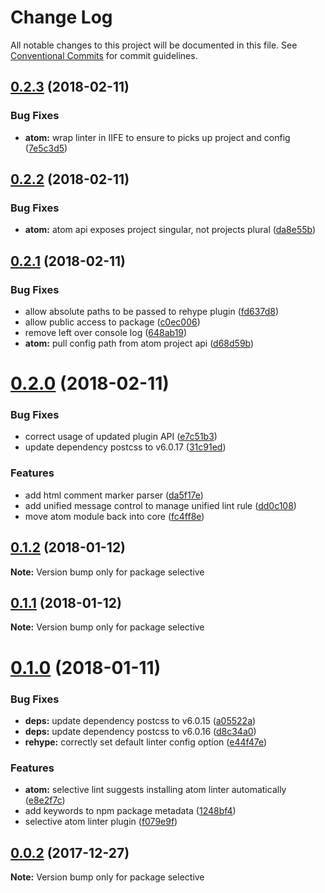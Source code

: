 # Change Log

All notable changes to this project will be documented in this file.
See [Conventional Commits](https://conventionalcommits.org) for commit guidelines.

<a name="0.2.3"></a>
## [0.2.3](https://github.com/ChristianMurphy/selective/compare/v0.2.2...v0.2.3) (2018-02-11)


### Bug Fixes

* **atom:** wrap linter in IIFE to ensure to picks up project and config ([7e5c3d5](https://github.com/ChristianMurphy/selective/commit/7e5c3d5))




<a name="0.2.2"></a>
## [0.2.2](https://github.com/ChristianMurphy/selective/compare/v0.2.1...v0.2.2) (2018-02-11)


### Bug Fixes

* **atom:** atom api exposes project singular, not projects plural ([da8e55b](https://github.com/ChristianMurphy/selective/commit/da8e55b))




<a name="0.2.1"></a>
## [0.2.1](https://github.com/ChristianMurphy/selective/compare/v0.2.0...v0.2.1) (2018-02-11)


### Bug Fixes

* allow absolute paths to be passed to rehype plugin ([fd637d8](https://github.com/ChristianMurphy/selective/commit/fd637d8))
* allow public access to package ([c0ec006](https://github.com/ChristianMurphy/selective/commit/c0ec006))
* remove left over console log ([648ab19](https://github.com/ChristianMurphy/selective/commit/648ab19))
* **atom:** pull config path from atom project api ([d68d59b](https://github.com/ChristianMurphy/selective/commit/d68d59b))




<a name="0.2.0"></a>

# [0.2.0](https://github.com/ChristianMurphy/selective/compare/v0.1.2...v0.2.0) (2018-02-11)

### Bug Fixes

* correct usage of updated plugin API ([e7c51b3](https://github.com/ChristianMurphy/selective/commit/e7c51b3))
* update dependency postcss to v6.0.17 ([31c91ed](https://github.com/ChristianMurphy/selective/commit/31c91ed))

### Features

* add html comment marker parser ([da5f17e](https://github.com/ChristianMurphy/selective/commit/da5f17e))
* add unified message control to manage unified lint rule ([dd0c108](https://github.com/ChristianMurphy/selective/commit/dd0c108))
* move atom module back into core ([fc4ff8e](https://github.com/ChristianMurphy/selective/commit/fc4ff8e))

<a name="0.1.2"></a>

## [0.1.2](https://github.com/ChristianMurphy/selective/compare/v0.1.1...v0.1.2) (2018-01-12)

**Note:** Version bump only for package selective

<a name="0.1.1"></a>

## [0.1.1](https://github.com/ChristianMurphy/selective/compare/v0.1.0...v0.1.1) (2018-01-12)

**Note:** Version bump only for package selective

<a name="0.1.0"></a>

# [0.1.0](https://github.com/ChristianMurphy/selective/compare/v0.0.2...v0.1.0) (2018-01-11)

### Bug Fixes

* **deps:** update dependency postcss to v6.0.15 ([a05522a](https://github.com/ChristianMurphy/selective/commit/a05522a))
* **deps:** update dependency postcss to v6.0.16 ([d8c34a0](https://github.com/ChristianMurphy/selective/commit/d8c34a0))
* **rehype:** correctly set default linter config option ([e44f47e](https://github.com/ChristianMurphy/selective/commit/e44f47e))

### Features

* **atom:** selective lint suggests installing atom linter automatically ([e8e2f7c](https://github.com/ChristianMurphy/selective/commit/e8e2f7c))
* add keywords to npm package metadata ([1248bf4](https://github.com/ChristianMurphy/selective/commit/1248bf4))
* selective atom linter plugin ([f079e9f](https://github.com/ChristianMurphy/selective/commit/f079e9f))

<a name="0.0.2"></a>

## [0.0.2](https://github.com/ChristianMurphy/selective/compare/v0.0.1...v0.0.2) (2017-12-27)

**Note:** Version bump only for package selective
